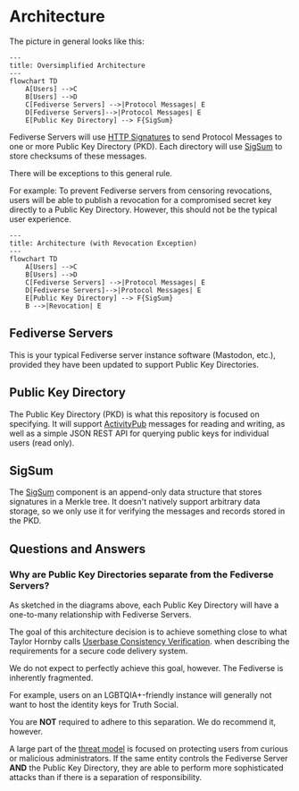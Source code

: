 # Architecture

The picture in general looks like this:

```mermaid
---
title: Oversimplified Architecture
---
flowchart TD
    A[Users] -->C
    B[Users] -->D
    C[Fediverse Servers] -->|Protocol Messages| E
    D[Fediverse Servers]-->|Protocol Messages| E
    E[Public Key Directory] --> F{SigSum}
```

Fediverse Servers will use [HTTP Signatures](https://swicg.github.io/activitypub-http-signature/)
to send Protocol Messages to one or more Public Key Directory (PKD). Each directory will use
[SigSum](https://sigsum.org) to store checksums of these messages.

There will be exceptions to this general rule.

For example: To prevent Fediverse servers from censoring revocations, users will be able
to publish a revocation for a compromised secret key directly to a Public Key Directory. However, this
should not be the typical user experience.

```mermaid
---
title: Architecture (with Revocation Exception)
---
flowchart TD
    A[Users] -->C
    B[Users] -->D
    C[Fediverse Servers] -->|Protocol Messages| E
    D[Fediverse Servers]-->|Protocol Messages| E
    E[Public Key Directory] --> F{SigSum}
    B -->|Revocation| E
```

## Fediverse Servers

This is your typical Fediverse server instance software (Mastodon, etc.), provided they have been updated
to support Public Key Directories.

## Public Key Directory

The Public Key Directory (PKD) is what this repository is focused on specifying.  It will support 
[ActivityPub](https://www.w3.org/TR/activitypub/) messages for reading and writing, as well as a 
simple JSON REST API for querying public keys for individual users (read only).

## SigSum

The [SigSum](https://www.sigsum.org/) component is an append-only data structure that stores signatures
in a Merkle tree. It doesn't natively support arbitrary data storage, so we only use it for verifying
the messages and records stored in the PKD.

## Questions and Answers

### Why are Public Key Directories separate from the Fediverse Servers?

As sketched in the diagrams above, each Public Key Directory will have a one-to-many relationship with Fediverse 
Servers.

The goal of this architecture decision is to achieve something close to what Taylor Hornby calls
[Userbase Consistency Verification](https://defuse.ca/triangle-of-secure-code-delivery.htm#:~:text=are%20successfully%20attacked.-,Userbase%20Consistency%20Verification,-%3A).
when describing the requirements for a secure code delivery system.

We do not expect to perfectly achieve this goal, however. The Fediverse is inherently fragmented.

For example, users on an LGBTQIA+-friendly instance will generally not want to host the identity keys for Truth Social.

You are **NOT** required to adhere to this separation. We do recommend it, however.

A large part of the [threat model](Specification.md#threat-model) is focused on protecting users from curious or 
malicious administrators. If the same entity controls the Fediverse Server **AND** the Public Key Directory, they are
able to perform more sophisticated attacks than if there is a separation of responsibility. 
